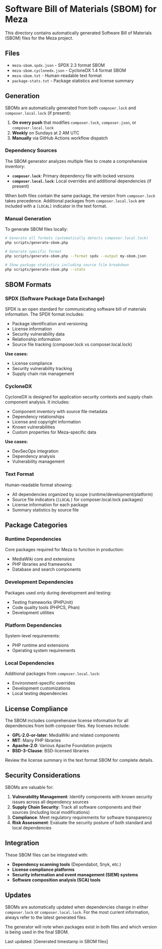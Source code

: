 # Software Bill of Materials (SBOM) for Meza

This directory contains automatically generated Software Bill of Materials (SBOM) files for the Meza project.

## Files

- `meza-sbom.spdx.json` - SPDX 2.3 format SBOM
- `meza-sbom.cyclonedx.json` - CycloneDX 1.4 format SBOM  
- `meza-sbom.txt` - Human-readable text format
- `package-stats.txt` - Package statistics and license summary

## Generation

SBOMs are automatically generated from both `composer.lock` and `composer.local.lock` (if present):

1. **On every push** that modifies `composer.lock`, `composer.json`, or `composer.local.lock`
2. **Weekly** on Sundays at 2 AM UTC
3. **Manually** via GitHub Actions workflow dispatch

### Dependency Sources

The SBOM generator analyzes multiple files to create a comprehensive inventory:

- **`composer.lock`**: Primary dependency file with locked versions
- **`composer.local.lock`**: Local overrides and additional dependencies (if present)

When both files contain the same package, the version from `composer.lock` takes precedence. Additional packages from `composer.local.lock` are included with a `[LOCAL]` indicator in the text format.

### Manual Generation

To generate SBOM files locally:

```bash
# Generate all formats (automatically detects composer.local.lock)
php scripts/generate-sbom.php

# Generate specific format
php scripts/generate-sbom.php --format spdx --output my-sbom.json

# Show package statistics including source file breakdown
php scripts/generate-sbom.php --stats
```

## SBOM Formats

### SPDX (Software Package Data Exchange)

SPDX is an open standard for communicating software bill of materials information. The SPDX format includes:

- Package identification and versioning
- License information
- Security vulnerability data
- Relationship information
- Source file tracking (composer.lock vs composer.local.lock)

**Use cases:**
- License compliance
- Security vulnerability tracking
- Supply chain risk management

### CycloneDX

CycloneDX is designed for application security contexts and supply chain component analysis. It includes:

- Component inventory with source file metadata
- Dependency relationships
- License and copyright information
- Known vulnerabilities
- Custom properties for Meza-specific data

**Use cases:**
- DevSecOps integration
- Dependency analysis
- Vulnerability management

### Text Format

Human-readable format showing:
- All dependencies organized by scope (runtime/development/platform)
- Source file indicators (`[LOCAL]` for composer.local.lock packages)
- License information for each package
- Summary statistics by source file

## Package Categories

### Runtime Dependencies
Core packages required for Meza to function in production:
- MediaWiki core and extensions
- PHP libraries and frameworks
- Database and search components

### Development Dependencies
Packages used only during development and testing:
- Testing frameworks (PHPUnit)
- Code quality tools (PHPCS, Phan)
- Development utilities

### Platform Dependencies
System-level requirements:
- PHP runtime and extensions
- Operating system requirements

### Local Dependencies
Additional packages from `composer.local.lock`:
- Environment-specific overrides
- Development customizations
- Local testing dependencies

## License Compliance

The SBOM includes comprehensive license information for all dependencies from both composer files. Key licenses include:

- **GPL-2.0-or-later**: MediaWiki and related components
- **MIT**: Many PHP libraries
- **Apache-2.0**: Various Apache Foundation projects
- **BSD-3-Clause**: BSD-licensed libraries

Review the license summary in the text format SBOM for complete details.

## Security Considerations

SBOMs are valuable for:

1. **Vulnerability Management**: Identify components with known security issues across all dependency sources
2. **Supply Chain Security**: Track all software components and their sources (including local modifications)
3. **Compliance**: Meet regulatory requirements for software transparency
4. **Risk Assessment**: Evaluate the security posture of both standard and local dependencies

## Integration

These SBOM files can be integrated with:

- **Dependency scanning tools** (Dependabot, Snyk, etc.)
- **License compliance platforms**
- **Security information and event management (SIEM) systems**
- **Software composition analysis (SCA) tools**

## Updates

SBOMs are automatically updated when dependencies change in either `composer.lock` or `composer.local.lock`. For the most current information, always refer to the latest generated files.

The generator will note when packages exist in both files and which version is being used in the final SBOM.

Last updated: [Generated timestamp in SBOM files]